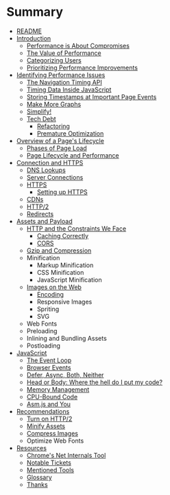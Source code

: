 # Summary

* [README](README.md)
* [Introduction](01-introduction/introduction.md)
   * [Performance is About Compromises](01-introduction/performance_is_about_compromises.md)
   * [The Value of Performance](01-introduction/the_value_of_performance.md)
   * [Categorizing Users](01-introduction/categorizing_users.md)
   * [Prioritizing Performance Improvements](01-introduction/prioritizing_performance_improvements.md)
* [Identifying Performance Issues](02-identifying-performance-issues/identifyingperformance_issues_md.md)
   * [The Navigation Timing API](02-identifying-performance-issues/the_navigation_timing_api.md)
   * [Timing Data Inside JavaScript](02-identifying-performance-issues/timing_data_inside_javascript.md)
   * [Storing Timestamps at Important Page Events](02-identifying-performance-issues/storing_timestamps_at_important_page_events.md)
   * [Make More Graphs](02-identifying-performance-issues/make_more_graphs.md)
   * [Simplify!](02-identifying-performance-issues/simplify.md)
   * [Tech Debt](02-identifying-performance-issues/tech_debt.md)
       * [Refactoring](02-identifying-performance-issues/refactoring.md)
       * [Premature Optimization](02-identifying-performance-issues/premature_optimization.md)
* [Overview of a Page's Lifecycle](03-overview_of_a_pages_lifecycle/overview_of_a_pages_lifecycle.md)
   * [Phases of Page Load](03-overview_of_a_pages_lifecycle/phases_of_page_load.md)
   * [Page Lifecycle and Performance](03-overview_of_a_pages_lifecycle/page_lifecycle_and_performance.md)
* [Connection and HTTPS](04-connection_and_https/connection_and_https.md)
   * [DNS Lookups](04-connection_and_https/dns_lookups.md)
   * [Server Connections](04-connection_and_https/server_connections.md)
   * [HTTPS](04-connection_and_https/https.md)
       * [Setting up HTTPS](04-connection_and_https/https/setting_up_https.md)
   * [CDNs](04-connection_and_https/cdns.md)
   * [HTTP/2](04-connection_and_https/http2.md)
   * [Redirects](04-connection_and_https/redirects.md)
* [Assets and Payload](05-assets_and_payload/assets_and_payload.md)
   * [HTTP and the Constraints We Face](05-assets_and_payload/http_and_the_constraints_we_face.md)
       * [Caching Correctly](05-assets_and_payload/caching_correctly.md)
       * [CORS](05-assets_and_payload/cors.md)
   * [Gzip and Compression](05-assets_and_payload/gzip_and_compression.md)
   * Minification
       * Markup Minification
       * CSS Minification
       * JavaScript Minification
   * [Images on the Web](05-assets_and_payload/images_on_the_web.md)
       * [Encoding](05-assets_and_payload/encoding.md)
       * Responsive Images
       * Spriting
       * SVG
   * Web Fonts
   * Preloading
   * Inlining and Bundling Assets
   * Postloading
* [JavaScript](06-javascript/javascript.md)
   * [The Event Loop](06-javascript/the_event_loop.md)
   * [Browser Events](06-javascript/browser_events.md)
   * [Defer, Async, Both, Neither](06-javascript/defer,_async,_both,_neither.md)
   * [Head or Body: Where the hell do I put my code?](06-javascript/head_or_body_where_the_hell_do_i_put_my_code.md)
   * [Memory Management](06-javascript/memory_management.md)
   * [CPU-Bound Code](06-javascript/cpu-bound_code.md)
   * [Asm.js and You](06-javascript/asmjs_and_you.md)
* [Recommendations](07-recommendations/recommendations.md)
   * [Turn on HTTP/2](07-recommendations/turn_on_http2.md)
   * [Minify Assets](07-recommendations/minify_assets.md)
   * [Compress Images](07-recommendations/compress_images.md)
   * Optimize Web Fonts
* [Resources](08-resources/resources.md)
   * [Chrome's Net Internals Tool](08-resources/chromes_net_internals_tool.md)
   * [Notable Tickets](08-resources/notable_tickets.md)
   * [Mentioned Tools](08-resources/mentioned_tools.md)
   * [Glossary](08-resources/glossary.md)
   * [Thanks](08-resources/thanks.md)

